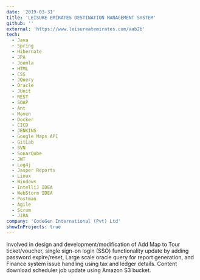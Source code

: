 ```yaml
---
date: '2019-03-31'
title: 'LEISURE EMIRATES DESTINATION MANAGEMENT SYSTEM'
github: ''
external: 'https://www.leisureatemirates.com/aab2b'
tech:
  - Java
  - Spring
  - Hibernate
  - JPA
  - Joomla
  - HTML
  - CSS
  - JQuery
  - Oracle
  - JUnit
  - REST
  - SOAP
  - Ant
  - Maven
  - Docker
  - CICD
  - JENKINS
  - Google Maps API
  - GitLab
  - SVN
  - SonarQube
  - JWT
  - Log4j
  - Jasper Reports
  - Linux
  - Windows
  - IntelliJ IDEA
  - WebStorm IDEA
  - Postman
  - Agile
  - Scrum
  - JIRA
company: 'CodeGen International (Pvt) Ltd'
showInProjects: true
---
```


Involved in design and development/modification of Add Map to Tour ticket/voucher, single sign-on login (SSO) functionality update by adding password expire/reset, Large scale oracle query for report generation, and Finance system issue handling using tax and ledger details. Content download scheduler job update using Amazon S3 bucket.
